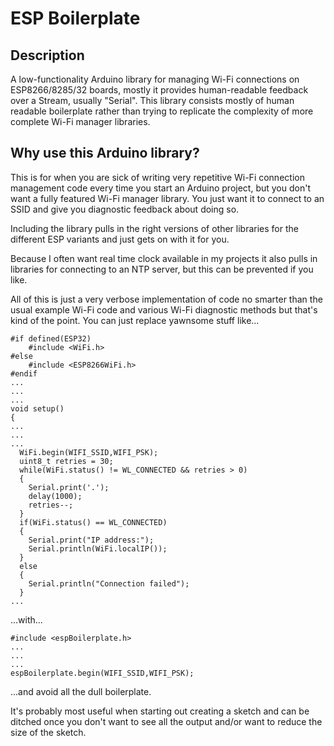 # ESP Boilerplate
## Description

A low-functionality Arduino library for managing Wi-Fi connections on ESP8266/8285/32 boards, mostly it provides human-readable feedback over a Stream, usually "Serial". This library consists mostly of human readable boilerplate rather than trying to replicate the complexity of more complete Wi-Fi manager libraries.

## Why use this Arduino library?

This is for when you are sick of writing very repetitive Wi-Fi connection management code every time you start an Arduino project, but you don't want a fully featured Wi-Fi manager library. You just want it to connect to an SSID and give you diagnostic feedback about doing so.

Including the library pulls in the right versions of other libraries for the different ESP variants and just gets on with it for you.

Because I often want real time clock available in my projects it also pulls in libraries for connecting to an NTP server, but this can be prevented if you like.

All of this is just a very verbose implementation of code no smarter than the usual example Wi-Fi code and various Wi-Fi diagnostic methods but that's kind of the point. You can just replace yawnsome stuff like...

```
#if defined(ESP32)
	#include <WiFi.h>
#else
	#include <ESP8266WiFi.h>
#endif
...
...
...
void setup()
{
...
...
...
  WiFi.begin(WIFI_SSID,WIFI_PSK);
  uint8_t retries = 30;
  while(WiFi.status() != WL_CONNECTED && retries > 0)
  {
    Serial.print('.');
    delay(1000);
    retries--;
  }
  if(WiFi.status() == WL_CONNECTED)
  {
    Serial.print("IP address:");
    Serial.println(WiFi.localIP());
  }
  else
  {
    Serial.println("Connection failed");
  }
...
```

...with...

```
#include <espBoilerplate.h>
...
...
...
espBoilerplate.begin(WIFI_SSID,WIFI_PSK);
```

...and avoid all the dull boilerplate.

It's probably most useful when starting out creating a sketch and can be ditched once you don't want to see all the output and/or want to reduce the size of the sketch.
